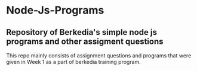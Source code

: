 # Node-Js-Programs
## Repository of Berkedia's simple node js programs and other assigment questions


This repo mainly consists of assignment questions and programs that were given in Week 1 as a part of berkedia training program.
